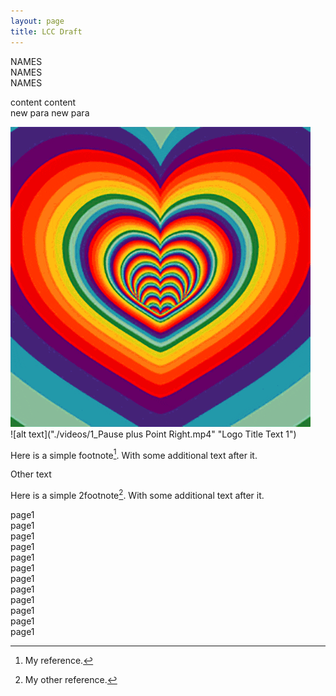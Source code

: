 ```yaml
---
layout: page
title: LCC Draft
---
```



NAMES  
NAMES  
NAMES  

content content  
new para new para

![alt text](./images/hearts.gif "Logo Title Text 1")  
![alt text]("./videos/1_Pause plus Point Right.mp4" "Logo Title Text 1")  



Here is a simple footnote[^1]. With some additional text after it.  

[^1]: My reference.  

Other text  


Here is a simple 2footnote[^2]. With some additional text after it.  

[^2]: My other reference.  

page1  
page1  
page1  
page1  
page1  
page1  
page1  
page1  
page1  
page1  
page1  
page1   